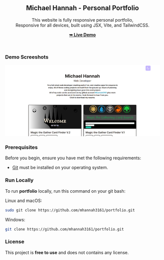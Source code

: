 <div align="center">


  <h2 align="center">Michael Hannah - Personal Portfolio</h2>

This website is fully responsive personal portfolio, <br />Responsive for all devices, built using JSX, Vite, and TailwindCSS.

<a href="https://frolicking-swan-654416.netlify.app/"><strong>➥ Live Demo</strong></a>

</div>

<br />

### Demo Screeshots

![Michael Portfolio Desktop Preview](./public/preview.png "Preview")

### Prerequisites

Before you begin, ensure you have met the following requirements:

- [Git](https://git-scm.com/downloads "Download Git") must be installed on your operating system.

### Run Locally

To run **portfolio** locally, run this command on your git bash:

Linux and macOS:

```bash
sudo git clone https://github.com/mhannah3161/portfolio.git
```

Windows:

```bash
git clone https://github.com/mhannah3161/portfolio.git
```


### License

This project is **free to use** and does not contains any license.